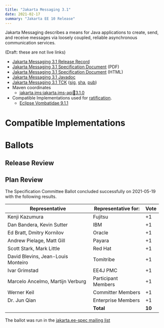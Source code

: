 ```yaml
---
title: "Jakarta Messaging 3.1"
date: 2021-02-17
summary: "Jakarta EE 10 Release"
---
```


Jakarta Messaging describes a means for Java applications to create, send, and receive messages via loosely coupled, reliable asynchronous communication services.

(Draft:  these are not live links)
* [Jakarta Messaging 3.1 Release Record](https://projects.eclipse.org/projects/ee4j.messaging/releases/3.1.0)
* [Jakarta Messaging 3.1 Specification Document](./jakarta-messaging-spec-3.1.pdf) (PDF)
* [Jakarta Messaging 3.1 Specification Document](./jakarta-messaging-spec-3.1.html) (HTML)
* [Jakarta Messaging 3.1 Javadoc](./apidocs)
* [Jakarta Messaging 3.1 TCK](https://download.eclipse.org/jakartaee/messaging/3.1/jakarta-messaging-tck-3.1.0.zip)  ([sig](https://download.eclipse.org/jakartaee/messaging/3.0/jakarta-messaging-tck-3.1.0.zip.sig),  [sha](https://download.eclipse.org/jakartaee/messaging/3.0/jakarta-messaging-tck-3.1.0.zip.sha256),  [pub](https://raw.githubusercontent.com/jakartaee/specification-committee/master/jakartaee-spec-committee.pub))
* Maven coordinates
  * [jakarta.jms:jakarta.jms-api:jar:3.1.0](https://search.maven.org/artifact/jakarta.jms/jakarta.jms-api/3.1.0/jar)
* Compatible Implementations used for [ratification](https://www.eclipse.org/projects/efsp/?version=1.2#efsp-ratification).
  * [Eclipse Vombatidae 9.1.1](https://github.com/eclipse-ee4j/vombatidae)

# Compatible Implementations


# Ballots

## Release Review


## Plan Review

The Specification Committee Ballot concluded successfully on 2021-05-19 with the following results.

| Representative                                 | Representative for: |  Vote   |
|------------------------------------------------|---------------------|---------|
| Kenji Kazumura                                 | Fujitsu             |   +1    |
| Dan Bandera, Kevin Sutter                      | IBM                 |   +1    |
| Ed Bratt, Dmitry Kornilov                      | Oracle              |   +1    |
| Andrew Pielage, Matt Gill                      | Payara              |   +1    |
| Scott Stark, Mark Little                       | Red Hat             |   +1    |
| David Blevins, Jean-Louis Monteiro             | Tomitribe           |   +1    |
| Ivar Grimstad                                  | EE4J PMC            |   +1    |
| Marcelo Ancelmo, Martijn Verburg               | Participant Members |   +1    |
| Werner Keil                                    | Committer Members   |   +1    |
| Dr. Jun Qian                                   | Enterprise Members  |   +1    |
|                                                | **Total**           | **10**  |

The ballot was run in the [jakarta.ee-spec mailing list](https://www.eclipse.org/lists/jakarta.ee-spec/msg01793.html)

